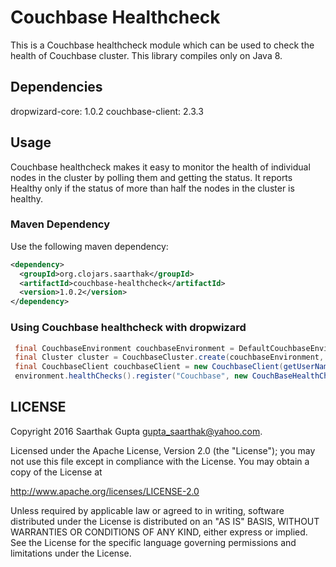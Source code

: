 # Couchbase Healthcheck

This is a Couchbase healthcheck module which can be used to check the health of Couchbase cluster.
This library compiles only on Java 8.
 
## Dependencies
dropwizard-core: 1.0.2
couchbase-client: 2.3.3

## Usage
Couchbase healthcheck makes it easy to monitor the health of individual nodes in the cluster by polling them and getting the status. It reports Healthy only if the status of more than half the nodes in the cluster is healthy.
 

### Maven Dependency

Use the following maven dependency:
```xml
<dependency>
  <groupId>org.clojars.saarthak</groupId>
  <artifactId>couchbase-healthcheck</artifactId>
  <version>1.0.2</version>
</dependency>
```

### Using Couchbase healthcheck with dropwizard
```java
 final CouchbaseEnvironment couchbaseEnvironment = DefaultCouchbaseEnvironment.builder().build();
 final Cluster cluster = CouchbaseCluster.create(couchbaseEnvironment, getNodes()); // getNodes() method returns a List<String> of nodes.
 final CouchbaseClient couchbaseClient = new CouchbaseClient(getUserName(), getPassword(), cluster);// CouchbaseClient is bundled and needs username, password and cluster object to connect to hosts.
 environment.healthChecks().register("Couchbase", new CouchBaseHealthCheck(couchbaseClient));
```

LICENSE
-------

Copyright 2016 Saarthak Gupta <gupta_saarthak@yahoo.com>.

Licensed under the Apache License, Version 2.0 (the "License");
you may not use this file except in compliance with the License.
You may obtain a copy of the License at

http://www.apache.org/licenses/LICENSE-2.0

Unless required by applicable law or agreed to in writing, software
distributed under the License is distributed on an "AS IS" BASIS,
WITHOUT WARRANTIES OR CONDITIONS OF ANY KIND, either express or implied.
See the License for the specific language governing permissions and
limitations under the License.
